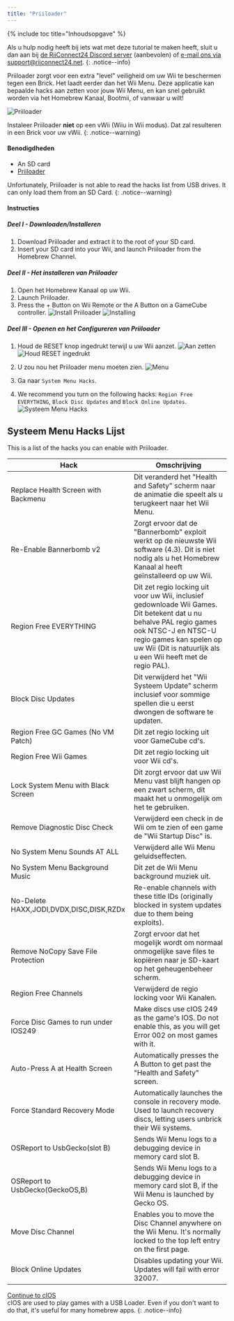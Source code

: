 ```yaml
---
title: "Priiloader"
---
```


{% include toc title="Inhoudsopgave" %}

Als u hulp nodig heeft bij iets wat met deze tutorial te maken heeft, sluit u dan aan bij [de RiiConnect24 Discord server](https://discord.gg/b4Y7jfD) (aanbevolen) of [e-mail ons via support@riiconnect24.net](mailto:support@riiconnect24.net).
{: .notice--info}

Priiloader zorgt voor een extra "level" veiligheid om uw Wii te beschermen tegen een Brick. Het laadt eerder dan het Wii Menu. Deze applicatie kan bepaalde hacks aan zetten voor jouw Wii Menu, en kan snel gebruikt worden via het Homebrew Kanaal, Bootmii, of vanwaar u wilt!

![Priiloader](/images/priiloader.jpg)

Instaleer Priiloader **niet** op een vWii (Wiiu in Wii modus). Dat zal resulteren in een Brick voor uw vWii.
{: .notice--warning}

#### Benodigdheden
* An SD card
* [Priiloader](/assets/files/Priiloader_v0_8_2.zip)

Unfortunately, Priiloader is not able to read the hacks list from USB drives. It can only load them from an SD Card.
{: .notice--warning}

#### Instructies
##### Deel I - Downloaden/Installeren

1. Download Priiloader and extract it to the root of your SD card.
2. Insert your SD card into your Wii, and launch Priiloader from the Homebrew Channel.

##### Deel II - Het installeren van Priiloader

1. Open het Homebrew Kanaal op uw Wii.
2. Launch Priiloader.
3. Press the + Button on Wii Remote or the A Button on a GameCube controller. ![Install Priiloader](/images/Priiloader/2.png) ![Installing](/images/Priiloader/3.png)

##### Deel III - Openen en het Configureren van Priiloader

1. Houd de RESET knop ingedrukt terwijl u uw Wii aanzet. ![Aan zetten](/images/Priiloader/5.jpg) ![Houd RESET ingedrukt](/images/Priiloader/4.jpg)

2. U zou nou het Priiloader menu moeten zien. ![Menu](/images/Priiloader/6.png)
3. Ga naar `System Menu Hacks`.
4. We recommend you turn on the following hacks: `Region Free EVERYTHING`, `Block Disc Updates` and `Block Online Updates`. ![Systeem Menu Hacks](/images/Priiloader/7.png)

## Systeem Menu Hacks Lijst

This is a list of the hacks you can enable with Priiloader.

| Hack                                    | Omschrijving                                                                                                                                                                                                                          |
| --------------------------------------- | ------------------------------------------------------------------------------------------------------------------------------------------------------------------------------------------------------------------------------------- |
| Replace Health Screen with Backmenu     | Dit veranderd het "Health and Safety" scherm naar de animatie die speelt als u terugkeert naar het Wii Menu.                                                                                                                          |
| Re-Enable Bannerbomb v2                 | Zorgt ervoor dat de "Bannerbomb" exploit werkt op de nieuwste Wii software (4.3). Dit is niet nodig als u het Homebrew Kanaal al heeft geïnstalleerd op uw Wii.                                                                       |
| Region Free EVERYTHING                  | Dit zet regio locking uit voor uw Wii, inclusief gedownloade Wii Games. Dit betekent dat u nu behalve PAL regio games ook NTSC-J en NTSC-U regio games kan spelen op uw Wii (Dit is natuurlijk als u een Wii heeft met de regio PAL). |
| Block Disc Updates                      | Dit verwijderd het "Wii Systeem Update" scherm inclusief voor sommige spellen die u eerst dwongen de software te updaten.                                                                                                             |
| Region Free GC Games (No VM Patch)      | Dit zet regio locking uit voor GameCube cd's.                                                                                                                                                                                         |
| Region Free Wii Games                   | Dit zet regio locking uit voor Wii cd's.                                                                                                                                                                                              |
| Lock System Menu with Black Screen      | Dit zorgt ervoor dat uw Wii Menu vast blijft hangen op een zwart scherm, dit maakt het u onmogelijk om het te gebruiken.                                                                                                              |
| Remove Diagnostic Disc Check            | Verwijderd een check in de Wii om te zien of een game de "Wii Startup Disc" is.                                                                                                                                                       |
| No System Menu Sounds AT ALL            | Verwijderd alle Wii Menu geluidseffecten.                                                                                                                                                                                             |
| No System Menu Background Music         | Dit zet de Wii Menu background muziek uit.                                                                                                                                                                                            |
| No-Delete HAXX,JODI,DVDX,DISC,DISK,RZDx | Re-enable channels with these title IDs (originally blocked in system updates due to them being exploits).                                                                                                                            |
| Remove NoCopy Save File Protection      | Zorgt ervoor dat het mogelijk wordt om normaal onmogelijke save files te kopiëren naar je SD-kaart op het geheugenbeheer scherm.                                                                                                      |
| Region Free Channels                    | Verwijderd de regio locking voor Wii Kanalen.                                                                                                                                                                                         |
| Force Disc Games to run under IOS249    | Make discs use cIOS 249 as the game's IOS. Do not enable this, as you will get Error 002 on most games with it.                                                                                                                       |
| Auto-Press A at Health Screen           | Automatically presses the A Button to get past the "Health and Safety" screen.                                                                                                                                                        |
| Force Standard Recovery Mode            | Automatically launches the console in recovery mode. Used to launch recovery discs, letting users unbrick their Wii systems.                                                                                                          |
| OSReport to UsbGecko(slot B)            | Sends Wii Menu logs to a debugging device in memory card slot B.                                                                                                                                                                      |
| OSReport to UsbGecko(GeckoOS,B)         | Sends Wii Menu logs to a debugging device in memory card slot B, if the Wii Menu is launched by Gecko OS.                                                                                                                             |
| Move Disc Channel                       | Enables you to move the Disc Channel anywhere on the Wii Menu. It's normally locked to the top left entry on the first page.                                                                                                          |
| Block Online Updates                    | Disables updating your Wii. Updates will fail with error 32007.                                                                                                                                                                       |

[Continue to cIOS](cios)<br> cIOS are used to play games with a USB Loader. Even if you don't want to do that, it's useful for many homebrew apps.
{: .notice--info}
